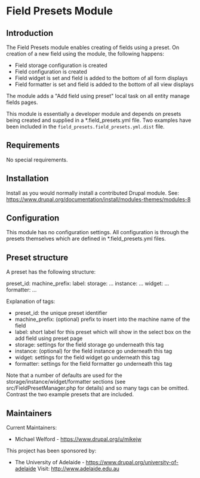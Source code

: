 # Field Presets Module

## Introduction

The Field Presets module enables creating of fields using a preset. On creation of a new field using the module, the following happens:

- Field storage configuration is created
- Field configuration is created
- Field widget is set and field is added to the bottom of all form displays
- Field formatter is set and field is added to the bottom of all view displays

The module adds a "Add field using preset" local task on all entity manage fields pages.

This module is essentially a developer module and depends on presets being created and supplied in a *.field_presets.yml file. Two examples have been included in the `field_presets.field_presets.yml.dist` file.


## Requirements

No special requirements.


## Installation

Install as you would normally install a contributed Drupal module. See: https://www.drupal.org/documentation/install/modules-themes/modules-8


## Configuration

This module has no configuration settings. All configuration is through the presets themselves which are defined in *.field_presets.yml files.


## Preset structure

A preset has the following structure:

preset_id:
  machine_prefix:
  label:
  storage:
    ...
  instance:
    ...
  widget:
    ...
  formatter:
    ...

Explanation of tags:
- preset_id: the unique preset identifier
- machine_prefix: (optional) prefix to insert into the machine name of the field
- label: short label for this preset which will show in the select box on the
  add field using preset page
- storage: settings for the field storage go underneath this tag
- instance: (optional) for the field instance go underneath this tag
- widget: settings for the field widget go underneath this tag
- formatter: settings for the field formatter go underneath this tag

Note that a number of defaults are used for the storage/instance/widget/formatter sections (see src/FieldPresetManager.php for details) and so many tags can be omitted. Contrast the two example presets that are included.


## Maintainers

Current Maintainers:
* Michael Welford - https://www.drupal.org/u/mikejw

This project has been sponsored by:
* The University of Adelaide - https://www.drupal.org/university-of-adelaide
  Visit: http://www.adelaide.edu.au
